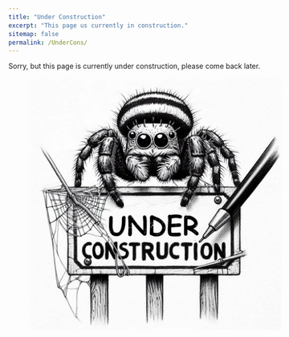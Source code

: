 ```yaml
---
title: "Under Construction"
excerpt: "This page us currently in construction."
sitemap: false
permalink: /UnderCons/
---
```


Sorry, but this page is currently under construction, please come back later.

<figure class="align-center" style="width: 100%">
  <img src="/assets/images/Under_Construction.jpeg" alt="">
</figure>
